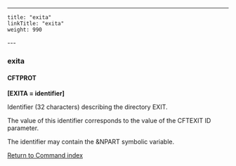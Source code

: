 ---
    title: "exita"
    linkTitle: "exita"
    weight: 990
---<span id="exita"></span>

### exita

#### CFTPROT

****[EXITA = identifier]****

Identifier (32 characters) describing
the directory EXIT.

The value of this identifier corresponds to the value of the CFTEXIT
ID parameter.

The identifier may contain the &NPART symbolic variable.

[Return to Command index](../../)
